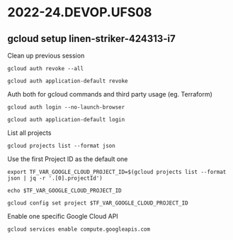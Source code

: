 # 2022-24.DEVOP.UFS08

## gcloud setup               linen-striker-424313-i7

Clean up previous session

`gcloud auth revoke --all`

`gcloud auth application-default revoke`

Auth both for gcloud commands and third party usage (eg. Terraform)

`gcloud auth login --no-launch-browser`

`gcloud auth application-default login`

List all projects

`gcloud projects list --format json`

Use the first Project ID as the default one

`export TF_VAR_GOOGLE_CLOUD_PROJECT_ID=$(gcloud projects list --format json | jq -r '.[0].projectId')`

`echo $TF_VAR_GOOGLE_CLOUD_PROJECT_ID`

`gcloud config set project $TF_VAR_GOOGLE_CLOUD_PROJECT_ID`

Enable one specific Google Cloud API

`gcloud services enable compute.googleapis.com`
